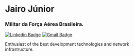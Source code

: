 # Jairo Júnior

### Militar da Força Aérea Brasileira.

[![Linkedin Badge](https://img.shields.io/badge/-Jairo%20Júnior-0000cc?style=flat-square&logo=Linkedin&logoColor=white&link=https://www.linkedin.com/in/ojairojr/)](https://www.linkedin.com/in/ojairojr/) 
[![Gmail Badge](https://img.shields.io/badge/-jairojcaj@gmail.com.br-0000cc?style=flat-square&logo=Gmail&logoColor=white&link=mailto:jairojcaj@gmail.com.br)](mailto:jairojcaj@gmail.com.br)

Enthusiast of the best development technologies and network infrastructure.
